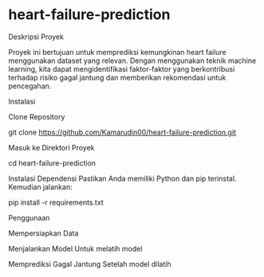 # heart-failure-prediction

Deskripsi Proyek

Proyek ini bertujuan untuk memprediksi kemungkinan heart failure menggunakan dataset yang relevan. Dengan menggunakan teknik machine learning, kita dapat mengidentifikasi faktor-faktor yang berkontribusi terhadap risiko gagal jantung dan memberikan rekomendasi untuk pencegahan.

Instalasi

Clone Repository

git clone https://github.com/Kamarudin00/heart-failure-prediction.git

Masuk ke Direktori Proyek

cd heart-failure-prediction

Instalasi Dependensi Pastikan Anda memiliki Python dan pip terinstal. Kemudian jalankan:

pip install -r requirements.txt

Penggunaan

Mempersiapkan Data

Menjalankan Model Untuk melatih model

Memprediksi Gagal Jantung Setelah model dilatih
